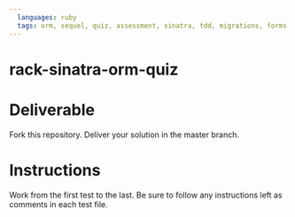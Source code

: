 ```yaml
---
  languages: ruby
  tags: orm, sequel, quiz, assessment, sinatra, tdd, migrations, forms
---
```


rack-sinatra-orm-quiz
=====================

# Deliverable
Fork this repository. Deliver your solution in the master branch.

# Instructions
Work from the first test to the last. Be sure to follow any instructions
left as comments in each test file.
